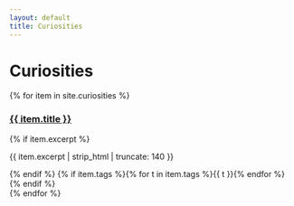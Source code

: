 ```yaml
---
layout: default
title: Curiosities
---
```

# Curiosities
<div class="grid">
{% for item in site.curiosities %}
  <div class="card">
    <h3><a href="{{ item.url | relative_url }}">{{ item.title }}</a></h3>
    {% if item.excerpt %}<p>{{ item.excerpt | strip_html | truncate: 140 }}</p>{% endif %}
    {% if item.tags %}{% for t in item.tags %}<span class="tag">{{ t }}</span>{% endfor %}{% endif %}
  </div>
{% endfor %}
</div>
